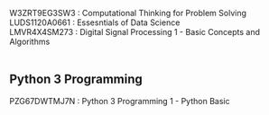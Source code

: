 W3ZRT9EG3SW3 : Computational Thinking for Problem Solving <br />
LUDS1120A0661 : Essesntials of Data Science <br />
LMVR4X4SM273 : Digital Signal Processing 1 - Basic Concepts and Algorithms <br />
<br />

## Python 3 Programming
PZG67DWTMJ7N : Python 3 Programming 1 - Python Basic
